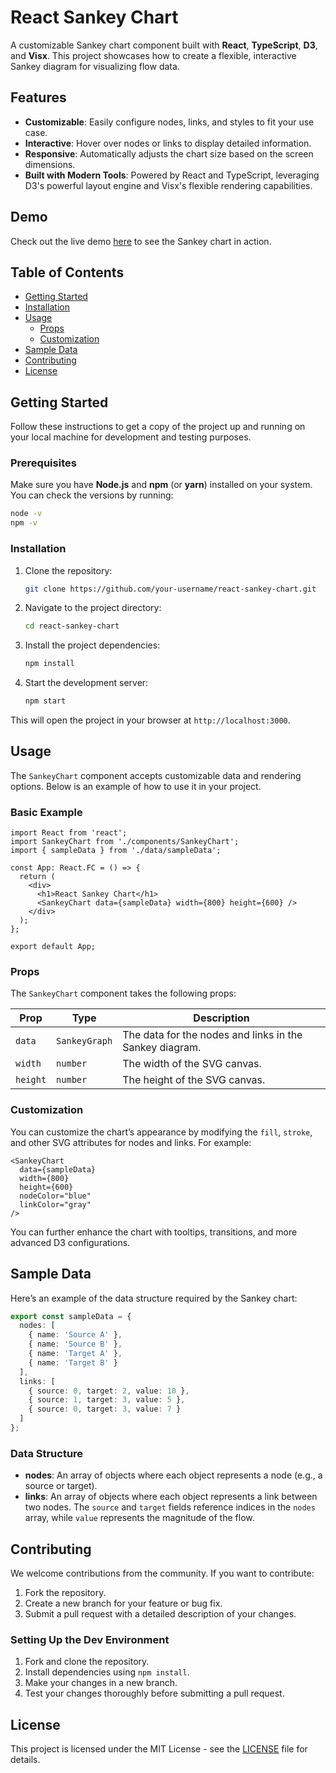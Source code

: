 
# React Sankey Chart

A customizable Sankey chart component built with **React**, **TypeScript**, **D3**, and **Visx**. This project showcases how to create a flexible, interactive Sankey diagram for visualizing flow data. 

## Features

- **Customizable**: Easily configure nodes, links, and styles to fit your use case.
- **Interactive**: Hover over nodes or links to display detailed information.
- **Responsive**: Automatically adjusts the chart size based on the screen dimensions.
- **Built with Modern Tools**: Powered by React and TypeScript, leveraging D3's powerful layout engine and Visx's flexible rendering capabilities.

## Demo

Check out the live demo [here](https://your-demo-link.com) to see the Sankey chart in action.

## Table of Contents

- [Getting Started](#getting-started)
- [Installation](#installation)
- [Usage](#usage)
  - [Props](#props)
  - [Customization](#customization)
- [Sample Data](#sample-data)
- [Contributing](#contributing)
- [License](#license)

## Getting Started

Follow these instructions to get a copy of the project up and running on your local machine for development and testing purposes.

### Prerequisites

Make sure you have **Node.js** and **npm** (or **yarn**) installed on your system. You can check the versions by running:

```bash
node -v
npm -v
```

### Installation

1. Clone the repository:

   ```bash
   git clone https://github.com/your-username/react-sankey-chart.git
   ```

2. Navigate to the project directory:

   ```bash
   cd react-sankey-chart
   ```

3. Install the project dependencies:

   ```bash
   npm install
   ```

4. Start the development server:

   ```bash
   npm start
   ```

This will open the project in your browser at `http://localhost:3000`.

## Usage

The `SankeyChart` component accepts customizable data and rendering options. Below is an example of how to use it in your project.

### Basic Example

```tsx
import React from 'react';
import SankeyChart from './components/SankeyChart';
import { sampleData } from './data/sampleData';

const App: React.FC = () => {
  return (
    <div>
      <h1>React Sankey Chart</h1>
      <SankeyChart data={sampleData} width={800} height={600} />
    </div>
  );
};

export default App;
```

### Props

The `SankeyChart` component takes the following props:

| Prop    | Type               | Description                                      |
|---------|--------------------|--------------------------------------------------|
| `data`  | `SankeyGraph`      | The data for the nodes and links in the Sankey diagram. |
| `width` | `number`           | The width of the SVG canvas.                     |
| `height`| `number`           | The height of the SVG canvas.                    |

### Customization

You can customize the chart’s appearance by modifying the `fill`, `stroke`, and other SVG attributes for nodes and links. For example:

```tsx
<SankeyChart
  data={sampleData}
  width={800}
  height={600}
  nodeColor="blue"
  linkColor="gray"
/>
```

You can further enhance the chart with tooltips, transitions, and more advanced D3 configurations.

## Sample Data

Here’s an example of the data structure required by the Sankey chart:

```typescript
export const sampleData = {
  nodes: [
    { name: 'Source A' },
    { name: 'Source B' },
    { name: 'Target A' },
    { name: 'Target B' }
  ],
  links: [
    { source: 0, target: 2, value: 10 },
    { source: 1, target: 3, value: 5 },
    { source: 0, target: 3, value: 7 }
  ]
};
```

### Data Structure

- **nodes**: An array of objects where each object represents a node (e.g., a source or target).
- **links**: An array of objects where each object represents a link between two nodes. The `source` and `target` fields reference indices in the `nodes` array, while `value` represents the magnitude of the flow.

## Contributing

We welcome contributions from the community. If you want to contribute:

1. Fork the repository.
2. Create a new branch for your feature or bug fix.
3. Submit a pull request with a detailed description of your changes.

### Setting Up the Dev Environment

1. Fork and clone the repository.
2. Install dependencies using `npm install`.
3. Make your changes in a new branch.
4. Test your changes thoroughly before submitting a pull request.

## License

This project is licensed under the MIT License - see the [LICENSE](./LICENSE) file for details.
